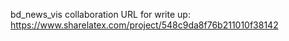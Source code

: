 bd_news_vis collaboration
URL for write up: https://www.sharelatex.com/project/548c9da8f76b211010f38142
